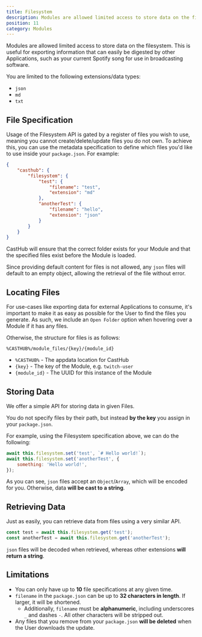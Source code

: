 ```yaml
---
title: Filesystem
description: Modules are allowed limited access to store data on the filesystem
position: 11
category: Modules
---
```


Modules are allowed limited access to store data on the filesystem. This is useful for exporting information that can easily be digested by other Applications, such as your current Spotify song for use in broadcasting software.

You are limited to the following extensions/data types:

- `json`
- `md`
- `txt`

## File Specification

Usage of the Filesystem API is gated by a register of files you wish to use, meaning you cannot create/delete/update files you do not own. To achieve this, you can use the <docs-link path="/modules/metadata">metadata</docs-link> specification to define which files you'd like to use inside your `package.json`. For example:

```json
{
    "casthub": {
        "filesystem": {
            "test": {
                "filename": "test",
                "extension": "md"
            },
            "anotherTest": {
                "filename": "hello",
                "extension": "json"
            }
        }
    }
}
```

CastHub will ensure that the correct folder exists for your Module and that the specified files exist before the Module is loaded.

Since providing default content for files is not allowed, any `json` files will default to an empty object, allowing the retrieval of the file without error.

## Locating Files

For use-cases like exporting data for external Applications to consume, it's important to make it as easy as possible for the User to find the files you generate. As such, we include an `Open Folder` option when hovering over a Module if it has any files.

Otherwise, the structure for files is as follows:

```
%CASTHUB%/module_files/{key}/{module_id}
```

- `%CASTHUB%` - The <docs-link path="/modules#template-scaffolding">appdata location</docs-link> for CastHub
- `{key}` - The key of the Module, e.g. `twitch-user`
- `{module_id}` - The UUID for this instance of the Module

## Storing Data

We offer a simple API for storing data in given Files.

You do not specify files by their path, but instead **by the key** you assign in your `package.json`.

For example, using the Filesystem specification above, we can do the following:

```js
await this.filesystem.set('test', `# Hello world!`);
await this.filesystem.set('anotherTest', {
    something: 'Hello world!',
});
```

As you can see, `json` files accept an `Object`/`Array`, which will be encoded for you. Otherwise, data **will be cast to a string**.

## Retrieving Data

Just as easily, you can retrieve data from files using a very similar API.

```js
const test = await this.filesystem.get('test');
const anotherTest = await this.filesystem.get('anotherTest');
```

`json` files will be decoded when retrieved, whereas other extensions **will return a string**.

## Limitations

- You can only have up to **10** file specifications at any given time.
- `filename` in the `package.json` can be up to **32 characters in length**. If larger, it will be shortened.
    - Additionally, `filename` must be **alphanumeric**, including underscores `_` and dashes `-`. All other characters will be stripped out.
- Any files that you remove from your `package.json` **will be deleted** when the User downloads the update.

